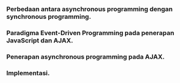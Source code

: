 ### Perbedaan antara asynchronous programming dengan synchronous programming.
### Paradigma Event-Driven Programming pada penerapan JavaScript dan AJAX.
### Penerapan asynchronous programming pada AJAX.
### Implementasi.
